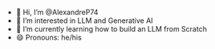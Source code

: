 - 👋 Hi, I’m @AlexandreP74
- 👀 I’m interested in LLM and Generative AI
- 🌱 I’m currently learning how to build an LLM from Scratch
- 😄 Pronouns: he/his

<!---
AlexandreP74/AlexandreP74 is a ✨ special ✨ repository because its `README.md` (this file) appears on your GitHub profile.
You can click the Preview link to take a look at your changes.
--->
